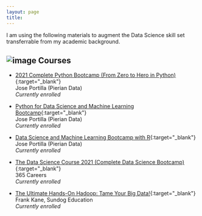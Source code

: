 ```yaml
---
layout: page
title: 
---
```


I am using the following materials to augment the Data Science skill set transferrable from my academic background.  

## ![image](https://user-images.githubusercontent.com/84908213/131991150-4fced03e-2ca3-4060-b724-28d65194d643.png)  Courses

- [<ins>2021 Complete Python Bootcamp (From Zero to Hero in Python)</ins>](https://www.udemy.com/course/complete-python-bootcamp/){:target="_blank"}<br/>
Jose Portilla (Pierian Data)<br/>
_Currently enrolled_

- [<ins>Python for Data Science and Machine Learning Bootcamp</ins>](https://www.udemy.com/course/python-for-data-science-and-machine-learning-bootcamp/){:target="_blank"}<br/>
Jose Portilla (Pierian Data)<br/>
_Currently enrolled_

- [<ins>Data Science and Machine Learning Bootcamp with R</ins>](https://www.udemy.com/course/data-science-and-machine-learning-bootcamp-with-r/){:target="_blank"}<br/>
Jose Portilla (Pierian Data)<br/>
_Currently enrolled_

- [<ins>The Data Science Course 2021 (Complete Data Science Bootcamp)</ins>](https://www.udemy.com/course/the-data-science-course-complete-data-science-bootcamp/){:target="_blank"}<br/>
365 Careers<br/>
_Currently enrolled_

- [<ins>The Ultimate Hands-On Hadoop: Tame Your Big Data!</ins>](https://www.udemy.com/course/the-ultimate-hands-on-hadoop-tame-your-big-data/){:target="_blank"}<br/>
Frank Kane, Sundog Education<br/>
_Currently enrolled_
